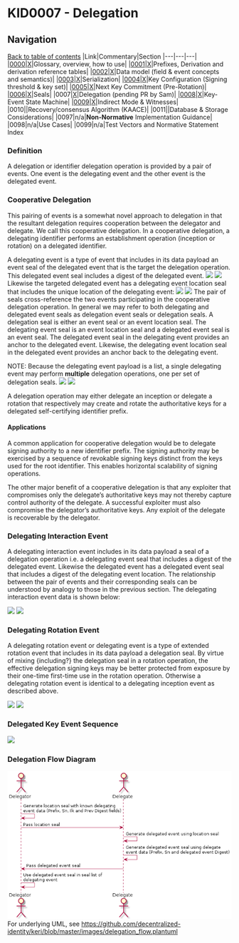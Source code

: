 # KID0007 - Delegation

## Navigation

[Back to table of contents](readme.md)
|Link|Commentary|Section
|---|---|---|
|[0000](kid0000.md)|[X](kid0000Comment.md)|Glossary, overview, how to use|
|[0001](kid0001.md)|[X](kid0001Comment.md)|Prefixes, Derivation and derivation reference tables|
|[0002](kid0002.md)|[X](kid0002Comment.md)|Data model (field & event concepts and semantics)|
|[0003](kid0003.md)|[X](kid0003Comment.md)|Serialization|
|[0004](kid0004.md)|[X](kid0004Comment.md)|Key Configuration (Signing threshold & key set)|
|[0005](kid0005.md)|[X](kid0005Comment.md)|Next Key Commitment (Pre-Rotation)|
|[0006](kid0006.md)|[X](kid0006Comment.md)|Seals|
|0007|[X](kid0007Comment.md)|Delegation (pending PR by Sam)|
|[0008](kid0008.md)|[X](kid0008Comment.md)|Key-Event State Machine|
|[0009](kid0009.md)|[X](kid0009Comment.md)|Indirect Mode & Witnesses|
|0010||Recovery/consensus Algorithm (KAACE)|
|0011||Database & Storage Considerations|
|0097|n/a|**Non-Normative** Implementation Guidance|
|0098|n/a|Use Cases|
|0099|n/a|Test Vectors and Normative Statement Index

### Definition

A delegation or identifier delegation operation is provided by a pair of events. One event is the delegating event and the other event is the delegated event.

### Cooperative Delegation

This pairing of events is a somewhat novel approach to delegation in that the resultant delegation requires cooperation between the delegator and delegate. We call this cooperative delegation. In a cooperative delegation, a delegating identifier performs an establishment operation (inception or rotation) on a delegated identifier. 

A delegating event is a type of event that includes in its data payload an event seal of the delegated event that is the target the delegation operation. This delegated event seal includes a digest of the delegated event. 
![](https://i.imgur.com/Yftqeca.png)
![](https://i.imgur.com/espDwtf.png)
Likewise the targeted delegated event has a delegating event location seal that includes the unique location of the delegating event:
![](https://i.imgur.com/BBfI9VM.png)
![](https://i.imgur.com/AhTwg2j.png)
The pair of seals cross-reference the two events participating in the cooperative delegation operation. In general we may refer to both delegating and delegated event seals as delegation event seals or delegation seals. A delegation seal is either an event seal or an event location seal. The delegating event seal is an event location seal and a delegated event seal is an event seal. The delegated event seal in the delegating event provides an anchor to the delegated event. Likewise, the delegating event location seal in the delegated event provides an anchor back to the delegating event. 

NOTE: Because the delegating event payload is a list, a single delegating event may perform **multiple** delegation operations, one per set of delegation seals.
![](https://i.imgur.com/fxYxcLT.png)
![](https://i.imgur.com/oTgREVp.png)

A delegation operation may either delegate an inception or delegate a rotation that respectively may create and rotate the authoritative keys for a delegated self-certifying identifier prefix.

#### Applications
A common application for cooperative delegation would be to delegate signing authority to a new identifier prefix. The signing authority may be exercised by a sequence of revokable signing keys distinct from the keys used for the root identifier. This enables horizontal scalability of signing operations. 

The other major benefit of a cooperative delegation is that any exploiter that compromises only the delegate’s authoritative keys may not thereby capture control authority of the delegate. A successful exploiter must also compromise the delegator’s authoritative keys. Any exploit of the delegate is recoverable by the delegator.

### Delegating Interaction Event

A delegating interaction event includes in its data payload a seal of a delegation operation i.e. a delegating event seal that includes a digest of the delegated event. Likewise the delegated event has a delegated event seal that includes a digest of the delegating event location. The relationship between the pair of events and their corresponding seals can be understood by analogy to those in the previous section. The delegating interaction event data is shown below:

![](https://i.imgur.com/VenTORr.png)
![](https://i.imgur.com/NJbbn6l.png)

### Delegating Rotation Event

A delegating rotation event or delegating event is a type of extended rotation event that includes in its data payload a delegation seal. By virtue of mixing {including?} the delegation seal in a rotation operation, the effective delegation signing keys may be better protected from exposure by their one-time first-time use in the rotation operation. Otherwise a delegating rotation event is identical to a delegating inception event as described above.

![](https://i.imgur.com/jYms6VM.png)
![](https://i.imgur.com/DRlth4v.png)

### Delegated Key Event Sequence

![](https://i.imgur.com/ChDeriw.png)

### Delegation Flow Diagram

![Delegation Flow Diagram in UML](../images/delegation_flow.png)
For underlying UML, see https://github.com/decentralized-identity/keri/blob/master/images/delegation_flow.plantuml
